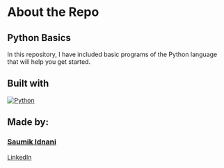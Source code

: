 # About the Repo

## Python Basics

In this repository, I have included basic programs of the Python language that will help you get started.

## Built with

[![Python](https://img.shields.io/badge/Python-lightblue?style=for-the-badge&logo=python)](https://www.python.org/)

## Made by:

### [Saumik Idnani](github.com/TheStrangeGuy)

[LinkedIn](linkedin.com/saumik-idnani)
